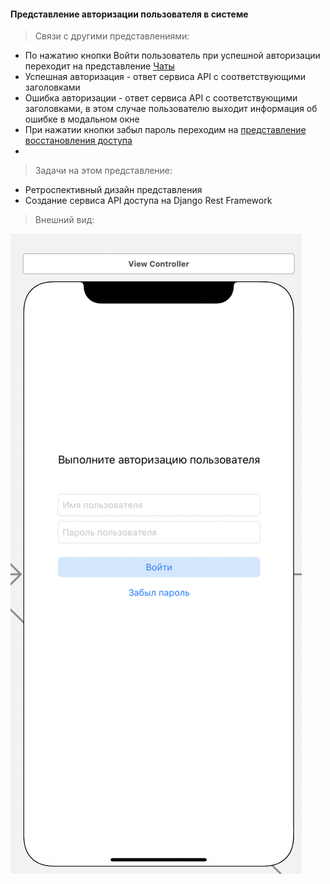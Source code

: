 #### Представление авторизации пользователя в системе

> Связи с другими представлениями:
* По нажатию кнопки Войти пользователь при успешной авторизации
переходит на представление [Чаты](../views/chats/main.md)
* Успешная авторизация - ответ сервиса API с соответствующими заголовками
* Ошибка авторизации - ответ сервиса API с соответствующими заголовками, 
в этом случае пользователю выходит информация об ошибке в модальном окне 
* При нажатии кнопки забыл пароль переходим на [представление восстановления доступа](login_reset.md)
* 
> Задачи на этом представление:
* Ретроспективный дизайн представления
* Создание сервиса API доступа на Django Rest Framework

> Внешний вид:  

![Представление авторизации](../../imgs/login.png)
